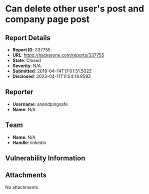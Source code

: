 # Can delete other user's post and company page post

## Report Details
- **Report ID**: 337755
- **URL**: https://hackerone.com/reports/337755
- **State**: Closed
- **Severity**: N/A
- **Submitted**: 2018-04-14T17:01:51.502Z
- **Disclosed**: 2023-04-11T11:54:18.859Z

## Reporter
- **Username**: anandpingsafe
- **Name**: N/A

## Team
- **Name**: N/A
- **Handle**: linkedin

## Vulnerability Information


## Attachments
No attachments
